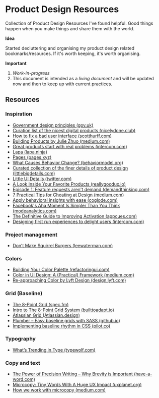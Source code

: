 # Product Design Resources
Collection of Product Design Resources I've found helpful. Good things happen when you make things and share them with the world.

**Idea**

Started decluttering and organising my product design related bookmarks/resources. If it's worth keeping, it's worth organising.

**Important**

1. _Work-in-progress_
2. This document is intended as a _living document_ and will be updated now and then to keep up with current practices.

## Resources

### Inspiration

- [Government design principles (gov.uk)](https://www.gov.uk/guidance/government-design-principles)
- [Curation list of the nicest digital products (nicelydone.club)](http://nicelydone.club)
- [How to fix a bad user interface (scotthurff.com)](http://scotthurff.com/posts/why-your-user-interface-is-awkward-youre-ignoring-the-ui-stack)
- [Building Products by Julie Zhuo (medium.com)](https://medium.com/the-year-of-the-looking-glass/building-products-91aa93bea4bb)
- [Great products start with real problems (intercom.com)](https://www.intercom.com/books/jobs-to-be-done)
- [Lapa (lapa.ninja)](https://www.lapa.ninja)
- [Pages (pages.xyz)](https://www.pages.xyz)
- [What Causes Behavior Change? (behaviormodel.org)](https://www.behaviormodel.org/)
- [Curated collection of the finer details of product design (littlebigdetails.com)](http://littlebigdetails.com)
- [Little UI Details (twitter.com)](https://twitter.com/i/moments/880688233641848832)
- [A Look Inside Your Favorite Products (reallygoodux.io)](https://www.reallygoodux.io)
- [Episode 1: Feature requests aren't demand (demandthinking.com)](https://demandthinking.com/episodes/2017/7/23/episode-1-think-you-might-be-building-the-wrong-thing-youve-misinterpreted-demand)
- [7 Practical Tips for Cheating at Design (medium.com)](https://medium.com/refactoring-ui/7-practical-tips-for-cheating-at-design-40c736799886)
- [Apply behavioral insights with ease (coglode.com)](http://coglode.com)
- [Facebook's Aha Moment Is Simpler Than You Think (modeanalytics.com)](https://blog.modeanalytics.com/facebook-aha-moment-simpler-than-you-think/)
- [The Definitive Guide to Improving Activation (appcues.com)](https://www.appcues.com/blog/guide-improving-activation)
- [Designing first run experiences to delight users (intercom.com)](https://www.intercom.com/blog/designing-first-run-experiences-to-delight-users/)

### Project management

- [Don’t Make Squirrel Burgers (leewaterman.com)](http://leewaterman.com/dont-make-squirrel-burgers/)

### Colors

- [Building Your Color Palette (refactoringui.com)](https://refactoringui.com/previews/building-your-color-palette/)
- [Color in UI Design: A (Practical) Framework (medium.com)](https://medium.com/@erikdkennedy/color-in-ui-design-a-practical-framework-e18cacd97f9e)
- [Re-approaching Color by Lyft Design (design.lyft.com)](https://design.lyft.com/re-approaching-color-9e604ba22c88)

### Grid (Baseline)

- [The 8-Point Grid (spec.fm)](https://spec.fm/specifics/8-pt-grid)
- [Intro to The 8-Point Grid System (builttoadapt.io)](https://builttoadapt.io/intro-to-the-8-point-grid-system-d2573cde8632)
- [Atlassian Grid (Atlassian.design)](https://atlassian.design/guidelines/product/foundations/grid)
- [Plumber – Easy baseline grids with SASS (github.io)](https://jamonserrano.github.io/plumber-sass/)
- [Implementing baseline rhythm in CSS (pilot.co)](https://pilot.co/blog/implementing-baseline-rhythm-in-css/)

### Typography

- [What’s Trending in Type (typewolf.com)](https://www.typewolf.com/)

### Copy and text

- [The Power of Precision Writing – Why Brevity is Important (have-a-word.com)](http://have-a-word.com/why-brevity-is-important/)
- [Microcopy: Tiny Words With A Huge UX Impact (uxplanet.org)](https://uxplanet.org/microcopy-tiny-words-with-a-huge-ux-impact-90140acc6e42)
- [How we work with microcopy (medium.com)](https://medium.com/bakken-b%C3%A6ck/how-we-work-with-microcopy-e467ba598604)
